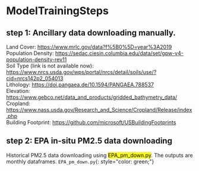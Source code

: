 # ModelTrainingSteps

## step 1: Ancillary data downloading manually.
Land Cover: https://www.mrlc.gov/data?f%5B0%5D=year%3A2019 \
Population Density: https://sedac.ciesin.columbia.edu/data/set/gpw-v4-population-density-rev11 \
Soil Type (link is not available now): https://www.nrcs.usda.gov/wps/portal/nrcs/detail/soils/use/?cid=nrcs142p2_054013 \
Lithology: https://doi.pangaea.de/10.1594/PANGAEA.788537 \
Elevation: https://www.gebco.net/data_and_products/gridded_bathymetry_data/ \
Cropland: https://www.nass.usda.gov/Research_and_Science/Cropland/Release/index.php \
Building Footprint: https://github.com/microsoft/USBuildingFootprints 

## step 2: EPA in-situ PM2.5 data downloading
Historical PM2.5 data downloading using <mark>EPA_pm_down.py</mark>. The outputs are monthly dataframes. `EPA_pm_down.py`{: style="color: green;"}
